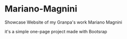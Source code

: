 # Mariano-Magnini
 
 Showcase Website of my Granpa's work Mariano Magnini 
 
 it's a simple one-page project made with Bootsrap

